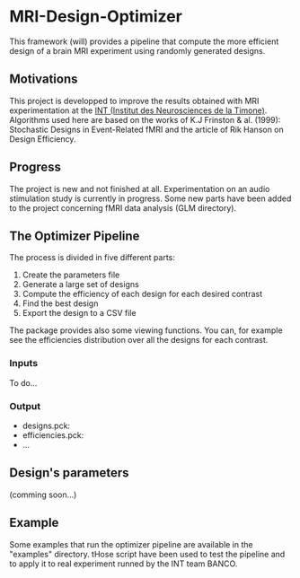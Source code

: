 # MRI-Design-Optimizer

This framework (will) provides a pipeline that compute the more
efficient design of a brain MRI experiment using randomly generated designs.

## Motivations
This project is developped to improve the results obtained with MRI
experimentation at the [INT (Institut des Neurosciences de la Timone)](http://www.int.univ-amu.fr/).
Algorithms used here are based on the works of K.J Frinston & al. (1999):
Stochastic Designs in Event-Related fMRI and the article of Rik Hanson
on Design Efficiency.

## Progress

The project is new and not finished at all. Experimentation on an audio
stimulation study is currently in progress.
Some new parts have been added to the project concerning fMRI data analysis (GLM directory).

## The Optimizer Pipeline
The process is divided in five different parts:

1. Create the parameters file
2. Generate a large set of designs
3. Compute the efficiency of each design for each desired contrast
4. Find the best design
5. Export the design to a CSV file

The package provides also some viewing functions. You can, for example
see the efficiencies distribution over all the designs for each contrast.

### Inputs
To do...

### Output
* designs.pck:
* efficiencies.pck:
* ...

## Design's parameters
(comming soon...)

## Example
Some examples that run the optimizer pipeline are available in the "examples" directory.
tHose script have been used to test the pipeline and to apply it to real experiment runned by the INT team BANCO.